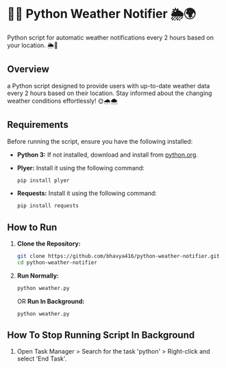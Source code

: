 # 📍🌐 Python Weather Notifier 🌦️🌍

Python script for automatic weather notifications every 2 hours based on your location. 🌦️📧

## Overview

a Python script designed to provide users with up-to-date weather data every 2 hours based on their location. Stay informed about the changing weather conditions effortlessly! 🌞🌧️🌨️

## Requirements

Before running the script, ensure you have the following installed:

- **Python 3:** If not installed, download and install from [python.org](https://www.python.org/downloads/).
- **Plyer:** Install it using the following command:

    ```bash
    pip install plyer
    ```
- **Requests:** Install it using the following command:

    ```bash
    pip install requests
    ```
## How to Run

1. **Clone the Repository:**
   ```bash
   git clone https://github.com/bhavya416/python-weather-notifier.git
   cd python-weather-notifier
   ```
2. **Run Normally:**
   ```bash
   python weather.py
   ```

   OR
   **Run In Background:**
   ```bash
   python weather.py
   ```

## How To Stop Running Script In Background

1. Open Task Manager > Search for the task 'python' > Right-click and select 'End Task'.

